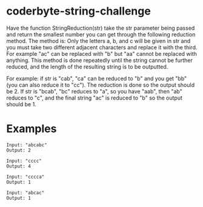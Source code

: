 # coderbyte-string-challenge

Have the function StringReduction(str) take the str parameter being passed and return the smallest number you can get through the following reduction method. The method is: Only the letters a, b, and c will be given in str and you must take two different adjacent characters and replace it with the third. For example "ac" can be replaced with "b" but "aa" cannot be replaced with anything. This method is done repeatedly until the string cannot be further reduced, and the length of the resulting string is to be outputted. 

For example: if str is "cab", "ca" can be reduced to "b" and you get "bb" (you can also reduce it to "cc"). The reduction is done so the output should be 2. If str is "bcab", "bc" reduces to "a", so you have "aab", then "ab" reduces to "c", and the final string "ac" is reduced to "b" so the output should be 1.

# Examples
```
Input: "abcabc"
Output: 2
```

```
Input: "cccc"
Output: 4
```

```
Input: "cccca"
Output: 1
```

```
Input: "abcac"
Output: 1
```
